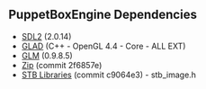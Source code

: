 ## PuppetBoxEngine Dependencies
- [SDL2](https://www.libsdl.org/download-2.0.php) (2.0.14)
- [GLAD](https://glad.dav1d.de/) (C++ - OpenGL 4.4 - Core - ALL EXT)
- [GLM](https://glm.g-truc.net/0.9.8/index.html) (0.9.8.5)
- [Zip](https://github.com/kuba--/zip) (commit 2f6857e)
- [STB Libraries](https://github.com/nothings/stb) (commit c9064e3)
      - stb_image.h